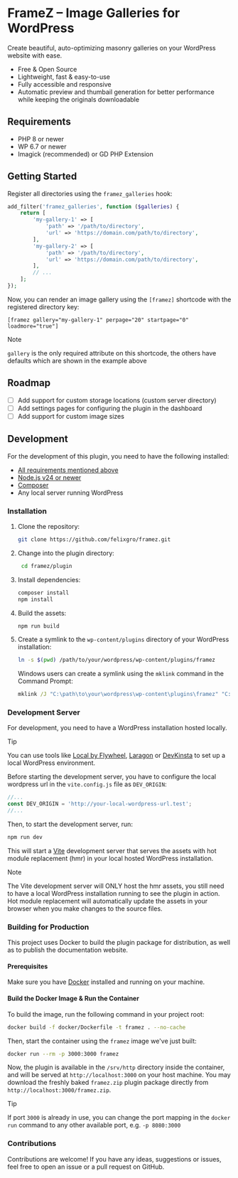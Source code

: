 # FrameZ – Image Galleries for WordPress

Create beautiful, auto-optimizing masonry galleries on your WordPress website with ease.

* Free & Open Source
* Lightweight, fast & easy-to-use
* Fully accessible and responsive
* Automatic preview and thumbail generation for better performance while keeping the originals downloadable

## Requirements

* PHP 8 or newer
* WP 6.7 or newer
* Imagick (recommended) or GD PHP Extension

## Getting Started

Register all directories using the `framez_galleries` hook:

```php
add_filter('framez_galleries', function ($galleries) {
    return [
        'my-gallery-1' => [
            'path' => '/path/to/directory',
            'url' => 'https://domain.com/path/to/directory',
        ],
        'my-gallery-2' => [
            'path' => '/path/to/directory',
            'url' => 'https://domain.com/path/to/directory',
        ],
        // ...
    ];
});
```

Now, you can render an image gallery using the `[framez]` shortcode with the registered directory key:

```
[framez gallery="my-gallery-1" perpage="20" startpage="0" loadmore="true"]
```
> [!NOTE]
> `gallery` is the only required attribute on this shortcode, the others have defaults which are shown in the example above

## Roadmap
* [ ] Add support for custom storage locations (custom server directory)
* [ ] Add settings pages for configuring the plugin in the dashboard 
* [ ] Add support for custom image sizes

## Development

For the development of this plugin, you need to have the following installed:

* [All requirements mentioned above](#requirements)
* [Node.js v24 or newer](https://nodejs.org/en/download/)
* [Composer](https://getcomposer.org/download/)
* Any local server running WordPress

### Installation

1. Clone the repository:
   ```bash
   git clone https://github.com/felixgro/framez.git
   ```
2. Change into the plugin directory:
   ```bash
    cd framez/plugin
    ```
3. Install dependencies:
    ```bash
    composer install
    npm install
    ```
4. Build the assets:
    ```bash
    npm run build
    ```
5. Create a symlink to the `wp-content/plugins` directory of your WordPress installation:
    ```bash
    ln -s $(pwd) /path/to/your/wordpress/wp-content/plugins/framez
    ```
    Windows users can create a symlink using the `mklink` command in the Command Prompt:
    ```cmd
    mklink /J "C:\path\to\your\wordpress\wp-content\plugins\framez" "C:\path\to\framez\plugin"
    ```

### Development Server

For development, you need to have a WordPress installation hosted locally.

> [!TIP]
> You can use tools like [Local by Flywheel](https://localwp.com/), [Laragon](https://laragon.org) or [DevKinsta](https://kinsta.com/devkinsta/) to set up a local WordPress environment.

Before starting the development server, you have to configure the local wordpress url in the `vite.config.js` file as `DEV_ORIGIN`:
```javascript
//...
const DEV_ORIGIN = 'http://your-local-wordpress-url.test';
//...
```

Then, to start the development server, run:
```bash
npm run dev
```

This will start a [Vite](https://vite.dev/) development server that serves the assets with hot module replacement (hmr) in your local hosted WordPress installation.

> [!NOTE]
> The Vite development server will ONLY host the hmr assets, you still need to have a local WordPress installation running to see the plugin in action. Hot module replacement will automatically update the assets in your browser when you make changes to the source files.

### Building for Production

This project uses Docker to build the plugin package for distribution, as well as to publish the documentation website.

#### Prerequisites

Make sure you have [Docker](https://www.docker.com/get-started) installed and running on your machine.

#### Build the Docker Image & Run the Container

To build the image, run the following command in your project root:

```bash
docker build -f docker/Dockerfile -t framez . --no-cache
```

Then, start the container using the `framez` image we've just built:

```bash
docker run --rm -p 3000:3000 framez
```

Now, the plugin is available in the `/srv/http` directory inside the container, and will be served at `http://localhost:3000` on your host machine. You may download the freshly baked `framez.zip` plugin package directly from `http://localhost:3000/framez.zip`. 

>[!TIP]
> If port `3000` is already in use, you can change the port mapping in the `docker run` command to any other available port, e.g. `-p 8080:3000`

### Contributions

Contributions are welcome! If you have any ideas, suggestions or issues, feel free to open an issue or a pull request on GitHub.


